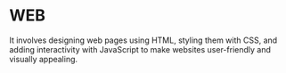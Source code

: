 # WEB
It involves designing web pages using HTML, styling them with CSS, and adding interactivity with JavaScript to make websites user-friendly and visually appealing.
